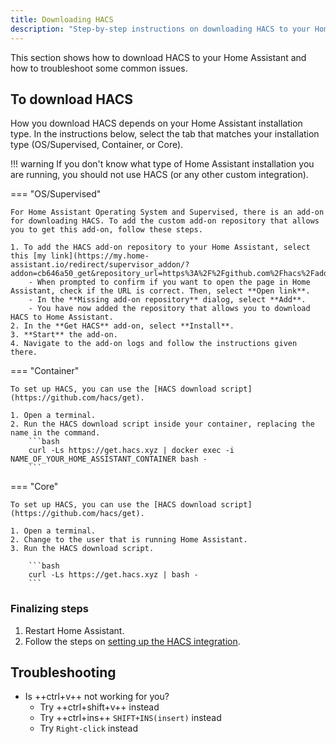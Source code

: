 ```yaml
---
title: Downloading HACS
description: "Step-by-step instructions on downloading HACS to your Home Assistant"
---
```


This section shows how to download HACS to your Home Assistant and how to troubleshoot some common issues.

## To download HACS

How you download HACS depends on your Home Assistant installation type. In the instructions below, select the tab that matches your installation type (OS/Supervised, Container, or Core).

!!! warning
    If you don't know what type of Home Assistant installation you are running, you should not use HACS (or any other custom integration).

=== "OS/Supervised"

    For Home Assistant Operating System and Supervised, there is an add-on for downloading HACS. To add the custom add-on repository that allows you to get this add-on, follow these steps.

    1. To add the HACS add-on repository to your Home Assistant, select this [my link](https://my.home-assistant.io/redirect/supervisor_addon/?addon=cb646a50_get&repository_url=https%3A%2F%2Fgithub.com%2Fhacs%2Faddons).
        - When prompted to confirm if you want to open the page in Home Assistant, check if the URL is correct. Then, select **Open link**.
        - In the **Missing add-on repository** dialog, select **Add**.
        - You have now added the repository that allows you to download HACS to Home Assistant.
    2. In the **Get HACS** add-on, select **Install**.
    3. **Start** the add-on.
    4. Navigate to the add-on logs and follow the instructions given there.

=== "Container"

    To set up HACS, you can use the [HACS download script](https://github.com/hacs/get).

    1. Open a terminal.
    2. Run the HACS download script inside your container, replacing the name in the command.
        ```bash
        curl -Ls https://get.hacs.xyz | docker exec -i NAME_OF_YOUR_HOME_ASSISTANT_CONTAINER bash -
        ```
    
=== "Core"

    To set up HACS, you can use the [HACS download script](https://github.com/hacs/get).

    1. Open a terminal.
    2. Change to the user that is running Home Assistant.
    3. Run the HACS download script.

        ```bash
        curl -Ls https://get.hacs.xyz | bash -
        ```

### Finalizing steps

1. Restart Home Assistant.
2. Follow the steps on [setting up the HACS integration](/docs/use/configuration/basic.md).

## Troubleshooting

- Is ++ctrl+v++ not working for you?
    - Try ++ctrl+shift+v++ instead
    - Try ++ctrl+ins++ `SHIFT+INS(insert)` instead
    - Try `Right-click` instead
